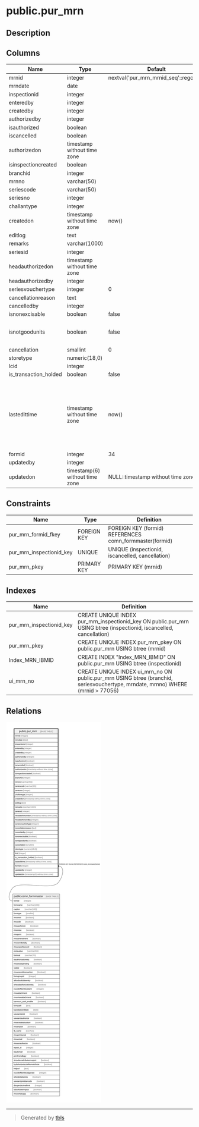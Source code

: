 # public.pur_mrn

## Description

## Columns

| Name | Type | Default | Nullable | Children | Parents | Comment |
| ---- | ---- | ------- | -------- | -------- | ------- | ------- |
| mrnid | integer | nextval('pur_mrn_mrnid_seq'::regclass) | false |  |  |  |
| mrndate | date |  | true |  |  |  |
| inspectionid | integer |  | true |  |  |  |
| enteredby | integer |  | true |  |  |  |
| createdby | integer |  | true |  |  |  |
| authorizedby | integer |  | true |  |  |  |
| isauthorized | boolean |  | true |  |  |  |
| iscancelled | boolean |  | true |  |  |  |
| authorizedon | timestamp without time zone |  | true |  |  |  |
| isinspectioncreated | boolean |  | true |  |  |  |
| branchid | integer |  | true |  |  |  |
| mrnno | varchar(50) |  | true |  |  |  |
| seriescode | varchar(50) |  | true |  |  |  |
| seriesno | integer |  | true |  |  |  |
| challantype | integer |  | true |  |  |  |
| createdon | timestamp without time zone | now() | true |  |  |  |
| editlog | text |  | true |  |  |  |
| remarks | varchar(1000) |  | true |  |  |  |
| seriesid | integer |  | true |  |  |  |
| headauthorizedon | timestamp without time zone |  | true |  |  |  |
| headauthorizedby | integer |  | true |  |  |  |
| seriesvouchertype | integer | 0 | true |  |  |  |
| cancellationreason | text |  | true |  |  |  |
| cancelledby | integer |  | true |  |  |  |
| isnonexcisable | boolean | false | true |  |  |  |
| isnotgoodunits | boolean | false | true |  |  | use excisable check box in front end for challantype=8 |
| cancellation | smallint | 0 | true |  |  |  |
| storetype | numeric(18,0) |  | true |  |  |  |
| lcid | integer |  | true |  |  |  |
| is_transaction_holded | boolean | false | true |  |  |  |
| lastedittime | timestamp without time zone | now() | false |  |  | If concurrent user accessing same record for the update, based on this time we can validate the last access time. |
| formid | integer | 34 | false |  | [public.comn_formmaster](public.comn_formmaster.md) |  |
| updatedby | integer |  | true |  |  |  |
| updatedon | timestamp(6) without time zone | NULL::timestamp without time zone | true |  |  |  |

## Constraints

| Name | Type | Definition |
| ---- | ---- | ---------- |
| pur_mrn_formid_fkey | FOREIGN KEY | FOREIGN KEY (formid) REFERENCES comn_formmaster(formid) |
| pur_mrn_inspectionid_key | UNIQUE | UNIQUE (inspectionid, iscancelled, cancellation) |
| pur_mrn_pkey | PRIMARY KEY | PRIMARY KEY (mrnid) |

## Indexes

| Name | Definition |
| ---- | ---------- |
| pur_mrn_inspectionid_key | CREATE UNIQUE INDEX pur_mrn_inspectionid_key ON public.pur_mrn USING btree (inspectionid, iscancelled, cancellation) |
| pur_mrn_pkey | CREATE UNIQUE INDEX pur_mrn_pkey ON public.pur_mrn USING btree (mrnid) |
| Index_MRN_IBMID | CREATE INDEX "Index_MRN_IBMID" ON public.pur_mrn USING btree (inspectionid) |
| ui_mrn_no | CREATE UNIQUE INDEX ui_mrn_no ON public.pur_mrn USING btree (branchid, seriesvouchertype, mrndate, mrnno) WHERE (mrnid > 77056) |

## Relations

![er](public.pur_mrn.svg)

---

> Generated by [tbls](https://github.com/k1LoW/tbls)
